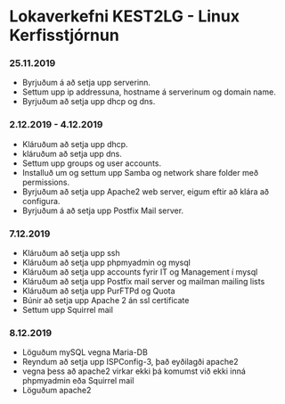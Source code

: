 # Lokaverkefni KEST2LG - Linux Kerfisstjórnun

### 25.11.2019
* Byrjuðum á að setja upp serverinn.
* Settum upp ip addressuna, hostname á serverinum og domain name.
* Byrjuðum að setja upp dhcp og dns.

### 2.12.2019 - 4.12.2019
* Kláruðum að setja upp dhcp.
* kláruðum að setja upp dns.
* Settum upp groups og user accounts.
* Installuð  um og settum upp Samba og network share folder með permissions.
* Byrjuðum að setja upp Apache2 web server, eigum eftir að klára að configura.
* Byrjuðum á að setja upp Postfix Mail server.

### 7.12.2019
* Kláruðum að setja upp ssh
* Kláruðum að setja upp phpmyadmin og mysql
* Kláruðum að setja upp accounts fyrir IT og Management í mysql
* Kláruðum að setja upp Postfix mail server og mailman mailing lists
* Kláruðum að setja upp PurFTPd og Quota
* Búnir að setja upp Apache 2 án ssl certificate
* Settum upp Squirrel mail

### 8.12.2019
* Löguðum mySQL vegna Maria-DB
* Reyndum að setja upp ISPConfig-3, það eyðilagði apache2
* vegna þess að apache2 virkar ekki þá komumst við ekki inná phpmyadmin eða Squirrel mail
* Löguðum apache2 

